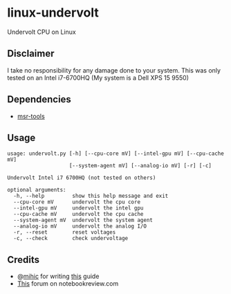 # linux-undervolt
Undervolt CPU on Linux

## Disclaimer
I take no responsibility for any damage done to your system. This was only tested
on an Intel i7-6700HQ (My system is a Dell XPS 15 9550)

## Dependencies
* [msr-tools](https://01.org/msr-tools)

## Usage
```
usage: undervolt.py [-h] [--cpu-core mV] [--intel-gpu mV] [--cpu-cache mV]
                    [--system-agent mV] [--analog-io mV] [-r] [-c]

Undervolt Intel i7 6700HQ (not tested on others)

optional arguments:
  -h, --help         show this help message and exit
  --cpu-core mV      undervolt the cpu core
  --intel-gpu mV     undervolt the intel gpu
  --cpu-cache mV     undervolt the cpu cache
  --system-agent mV  undervolt the system agent
  --analog-io mV     undervolt the analog I/O
  -r, --reset        reset voltages
  -c, --check        check undervoltage
```

## Credits
* @[mihic](https://www.github.com/mihic) for writing [this](https://github.com/mihic/linux-intel-undervolt) guide
* [This](http://forum.notebookreview.com/threads/undervolting-e-g-skylake-in-linux.807953/) forum on notebookreview.com

